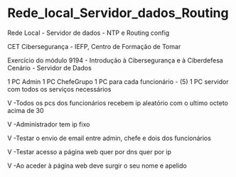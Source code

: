 # Rede_local_Servidor_dados_Routing
Rede Local - Servidor de dados - NTP e Routing config

CET Cibersegurança - IEFP, Centro de Formação de Tomar

Exercício do módulo 9194 - Introdução à Cibersegurança e à Ciberdefesa
Cenário - Servidor de Dados

1 PC Admin
1 PC ChefeGrupo
1 PC para cada funcionário - (5)
1 PC servidor com todos os serviços necessários

V -Todos os pcs dos funcionários recebem ip aleatório com o ultimo octeto acima de 30

V -Administrador tem ip fixo 

V -Testar o envio de email entre admin, chefe e dois dos funcionários

V -Testar acesso a página web quer por dns quer por ip

V -Ao aceder à página web deve surgir o seu nome e apelido 
